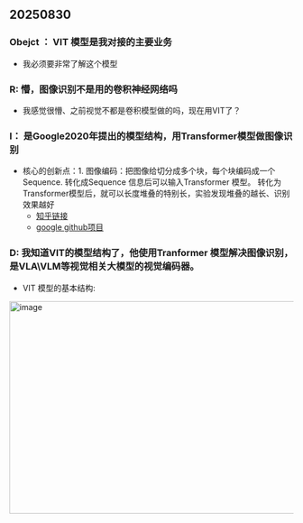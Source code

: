 ## 20250830

### Obejct ： VIT 模型是我对接的主要业务
- 我必须要非常了解这个模型

### R: 懵，图像识别不是用的卷积神经网络吗
- 我感觉很懵、之前视觉不都是卷积模型做的吗，现在用VIT了？

### I： 是Google2020年提出的模型结构，用Transformer模型做图像识别
- 核心的创新点：1. 图像编码：把图像给切分成多个块，每个块编码成一个 Sequence.  转化成Sequence 信息后可以输入Transformer 模型。  转化为Transformer模型后，就可以长度堆叠的特别长，实验发现堆叠的越长、识别效果越好
  - [知乎链接](https://zhuanlan.zhihu.com/p/445122996)
  - [google github项目](https://zhuanlan.zhihu.com/p/445122996)

### D: 我知道VIT的模型结构了，他使用Tranformer 模型解决图像识别，是VLA\VLM等视觉相关大模型的视觉编码器。
- VIT 模型的基本结构: 
<img width="751" height="377" alt="image" src="https://github.com/user-attachments/assets/4a32216b-955e-41ea-a460-fc168d159aa3" />
